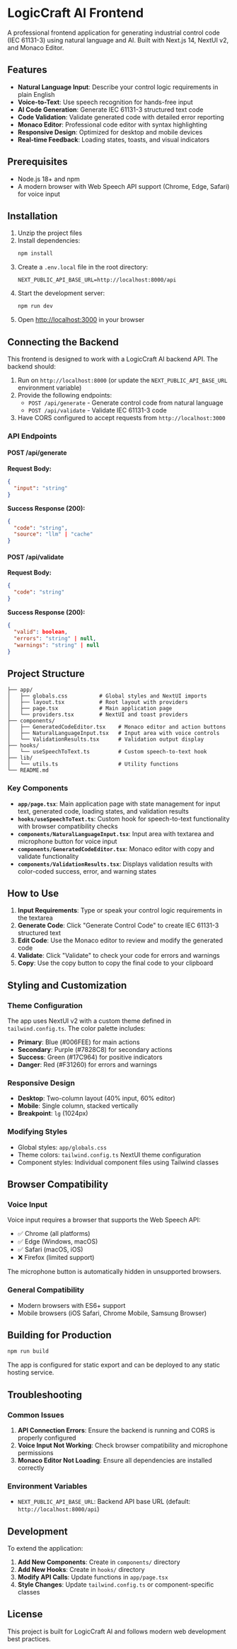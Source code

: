 # LogicCraft AI Frontend

A professional frontend application for generating industrial control code (IEC 61131-3) using natural language and AI. Built with Next.js 14, NextUI v2, and Monaco Editor.

## Features

- **Natural Language Input**: Describe your control logic requirements in plain English
- **Voice-to-Text**: Use speech recognition for hands-free input
- **AI Code Generation**: Generate IEC 61131-3 structured text code
- **Code Validation**: Validate generated code with detailed error reporting
- **Monaco Editor**: Professional code editor with syntax highlighting
- **Responsive Design**: Optimized for desktop and mobile devices
- **Real-time Feedback**: Loading states, toasts, and visual indicators

## Prerequisites

- Node.js 18+ and npm
- A modern browser with Web Speech API support (Chrome, Edge, Safari) for voice input

## Installation

1. Unzip the project files
2. Install dependencies:
   ```bash
   npm install
   ```
3. Create a `.env.local` file in the root directory:
   ```
   NEXT_PUBLIC_API_BASE_URL=http://localhost:8000/api
   ```
4. Start the development server:
   ```bash
   npm run dev
   ```
5. Open [http://localhost:3000](http://localhost:3000) in your browser

## Connecting the Backend

This frontend is designed to work with a LogicCraft AI backend API. The backend should:

1. Run on `http://localhost:8000` (or update the `NEXT_PUBLIC_API_BASE_URL` environment variable)
2. Provide the following endpoints:
   - `POST /api/generate` - Generate control code from natural language
   - `POST /api/validate` - Validate IEC 61131-3 code
3. Have CORS configured to accept requests from `http://localhost:3000`

### API Endpoints

#### POST /api/generate
**Request Body:**
```json
{
  "input": "string"
}
```

**Success Response (200):**
```json
{
  "code": "string",
  "source": "llm" | "cache"
}
```

#### POST /api/validate
**Request Body:**
```json
{
  "code": "string"
}
```

**Success Response (200):**
```json
{
  "valid": boolean,
  "errors": "string" | null,
  "warnings": "string" | null
}
```

## Project Structure

```
├── app/
│   ├── globals.css          # Global styles and NextUI imports
│   ├── layout.tsx           # Root layout with providers
│   ├── page.tsx             # Main application page
│   └── providers.tsx        # NextUI and toast providers
├── components/
│   ├── GeneratedCodeEditor.tsx    # Monaco editor and action buttons
│   ├── NaturalLanguageInput.tsx   # Input area with voice controls
│   └── ValidationResults.tsx      # Validation output display
├── hooks/
│   └── useSpeechToText.ts         # Custom speech-to-text hook
├── lib/
│   └── utils.ts                   # Utility functions
└── README.md
```

### Key Components

- **`app/page.tsx`**: Main application page with state management for input text, generated code, loading states, and validation results
- **`hooks/useSpeechToText.ts`**: Custom hook for speech-to-text functionality with browser compatibility checks
- **`components/NaturalLanguageInput.tsx`**: Input area with textarea and microphone button for voice input
- **`components/GeneratedCodeEditor.tsx`**: Monaco editor with copy and validate functionality
- **`components/ValidationResults.tsx`**: Displays validation results with color-coded success, error, and warning states

## How to Use

1. **Input Requirements**: Type or speak your control logic requirements in the textarea
2. **Generate Code**: Click "Generate Control Code" to create IEC 61131-3 structured text
3. **Edit Code**: Use the Monaco editor to review and modify the generated code
4. **Validate**: Click "Validate" to check your code for errors and warnings
5. **Copy**: Use the copy button to copy the final code to your clipboard

## Styling and Customization

### Theme Configuration
The app uses NextUI v2 with a custom theme defined in `tailwind.config.ts`. The color palette includes:
- **Primary**: Blue (#006FEE) for main actions
- **Secondary**: Purple (#7828C8) for secondary actions
- **Success**: Green (#17C964) for positive indicators
- **Danger**: Red (#F31260) for errors and warnings

### Responsive Design
- **Desktop**: Two-column layout (40% input, 60% editor)
- **Mobile**: Single column, stacked vertically
- **Breakpoint**: `lg` (1024px)

### Modifying Styles
- Global styles: `app/globals.css`
- Theme colors: `tailwind.config.ts` NextUI theme configuration
- Component styles: Individual component files using Tailwind classes

## Browser Compatibility

### Voice Input
Voice input requires a browser that supports the Web Speech API:
- ✅ Chrome (all platforms)
- ✅ Edge (Windows, macOS)
- ✅ Safari (macOS, iOS)
- ❌ Firefox (limited support)

The microphone button is automatically hidden in unsupported browsers.

### General Compatibility
- Modern browsers with ES6+ support
- Mobile browsers (iOS Safari, Chrome Mobile, Samsung Browser)

## Building for Production

```bash
npm run build
```

The app is configured for static export and can be deployed to any static hosting service.

## Troubleshooting

### Common Issues

1. **API Connection Errors**: Ensure the backend is running and CORS is properly configured
2. **Voice Input Not Working**: Check browser compatibility and microphone permissions
3. **Monaco Editor Not Loading**: Ensure all dependencies are installed correctly

### Environment Variables

- `NEXT_PUBLIC_API_BASE_URL`: Backend API base URL (default: `http://localhost:8000/api`)

## Development

To extend the application:

1. **Add New Components**: Create in `components/` directory
2. **Add New Hooks**: Create in `hooks/` directory  
3. **Modify API Calls**: Update functions in `app/page.tsx`
4. **Style Changes**: Update `tailwind.config.ts` or component-specific classes

## License

This project is built for LogicCraft AI and follows modern web development best practices.